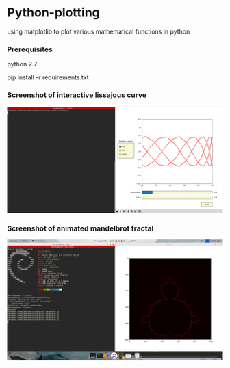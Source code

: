 # Python-plotting

using matplotlib to plot various mathematical functions in python 

### Prerequisites

python 2.7 

pip install -r requirements.txt

### Screenshot of interactive lissajous curve

![lissajous curve](https://github.com/amardeep-programmer/python-plotting/blob/master/lissajous8.png)

### Screenshot of animated mandelbrot fractal

![mandelbrot fractal](https://github.com/amardeep-programmer/python-plotting/blob/master/mandelbrot.png)


